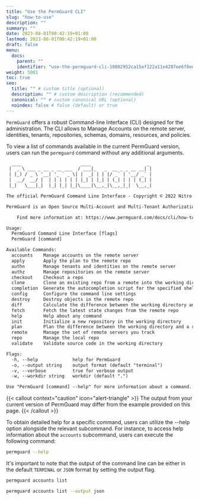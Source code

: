 ```yaml
---
title: "Use the PermGuard CLI"
slug: "how-to-use"
description: ""
summary: ""
date: 2023-08-01T00:42:19+01:00
lastmod: 2023-08-01T00:42:19+01:00
draft: false
menu:
  docs:
    parent: ""
    identifier: "use-the-permguard-cli-10802952ca15ef122a11e4287ee6f8ee"
weight: 5001
toc: true
seo:
  title: "" # custom title (optional)
  description: "" # custom description (recommended)
  canonical: "" # custom canonical URL (optional)
  noindex: false # false (default) or true
---
```


`PermGuard` offers a robust Command-line Interface (CLI) designed for the administration.
The CLI allows to Manage Accounts on the remote server, identities, tenants, repositories, schemas, domains, resources, and policies.

To view a list of commands available in the current PermGuard version, users can run the `permguard` command without any additional arguments.

```txt
  ____                      ____                     _
 |  _ \ ___ _ __ _ __ ___  / ___|_   _  __ _ _ __ __| |
 | |_) / _ \ '__| '_ ` _ \| |  _| | | |/ _` | '__/ _` |
 |  __/  __/ |  | | | | | | |_| | |_| | (_| | | | (_| |
 |_|   \___|_|  |_| |_| |_|\____|\__,_|\__,_|_|  \__,_|

The official PermGuard Command Line Interface - Copyright © 2022 Nitro Agility S.r.l.

PermGuard is an Open Source Multi-Account and Multi-Tenant Authorization Provider.

	Find more information at: https://www.permguard.com/docs/cli/how-to-use/

Usage:
  PermGuard Command Line Interface [flags]
  PermGuard [command]

Available Commands:
  accounts    Manage accounts on the remote server
  apply       Apply the plan to the remote repo
  authn       Manage tenants and identities on the remote server
  authz       Manage repositories on the remote server
  checkout    Checkout a repo
  clone       Clone an existing repo from a remote into the working directory
  completion  Generate the autocompletion script for the specified shell
  config      Configure the command line settings
  destroy     Destroy objects in the remote repo
  diff        Calculate the difference between the working directory and a remote repo
  fetch       Fetch the latest state changes from the remote repo
  help        Help about any command
  init        Initialize a new repository in the working directory
  plan        Plan the difference between the working directory and a remote repo to be applied
  remote      Manage the set of remote servers you track
  repo        Manage the local repo
  validate    Validate source code in the working directory

Flags:
  -h, --help             help for PermGuard
  -o, --output string    output format (default "terminal")
  -v, --verbose          true for verbose output
  -w, --workdir string   workdir (default ".")

Use "PermGuard [command] --help" for more information about a command.
```

{{< callout context="caution" icon="alert-triangle" >}}
The output from your current version of PermGuard may differ from the example provided on this page.
{{< /callout >}}

To obtain detailed help for a specific command, users can utilize the --help option alongside the relevant subcommand.
For instance, to access help information about the `accounts` subcommand, users can execute the following command:

```bash
permguard --help
```

It's important to note that the output of the command line can be either in the default `TERMINAL` or `JSON` format by setting the output flag.

```bash
permguard accounts list
```

```bash
permguard accounts list --output json
```
